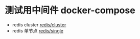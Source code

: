 # 测试用中间件 docker-compose
- redis cluster [redis/cluster](redis/cluster/README.md)
- redis 单节点 [redis/single](redis/single/README.md)
